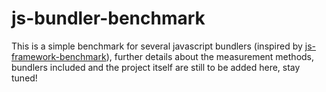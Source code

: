 # js-bundler-benchmark

This is a simple benchmark for several javascript bundlers (inspired by [js-framework-benchmark](https://github.com/krausest/js-framework-benchmark)), further details about the measurement methods, bundlers included and the project itself are still to be added here, stay tuned!
